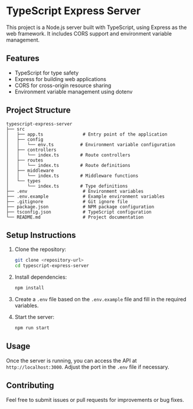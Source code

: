 # TypeScript Express Server

This project is a Node.js server built with TypeScript, using Express as the web framework. It includes CORS support and environment variable management.

## Features

- TypeScript for type safety
- Express for building web applications
- CORS for cross-origin resource sharing
- Environment variable management using dotenv

## Project Structure

```
typescript-express-server
├── src
│   ├── app.ts               # Entry point of the application
│   ├── config
│   │   └── env.ts          # Environment variable configuration
│   ├── controllers
│   │   └── index.ts        # Route controllers
│   ├── routes
│   │   └── index.ts        # Route definitions
│   ├── middleware
│   │   └── index.ts        # Middleware functions
│   └── types
│       └── index.ts        # Type definitions
├── .env                     # Environment variables
├── .env.example             # Example environment variables
├── .gitignore               # Git ignore file
├── package.json             # NPM package configuration
├── tsconfig.json            # TypeScript configuration
└── README.md                # Project documentation
```

## Setup Instructions

1. Clone the repository:
   ```bash
   git clone <repository-url>
   cd typescript-express-server
   ```

2. Install dependencies:
   ```bash
   npm install
   ```

3. Create a `.env` file based on the `.env.example` file and fill in the required variables.

4. Start the server:
   ```bash
   npm run start
   ```

## Usage

Once the server is running, you can access the API at `http://localhost:3000`. Adjust the port in the `.env` file if necessary.

## Contributing

Feel free to submit issues or pull requests for improvements or bug fixes.